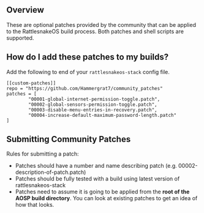 ## Overview
These are optional patches provided by the community that can be applied to the RattlesnakeOS build process. Both patches and shell scripts are supported. 

## How do I add these patches to my builds?
Add the following to end of your `rattlesnakeos-stack` config file.
```
[[custom-patches]]
repo = "https://github.com/Hammergrat7/community_patches"
patches = [
        "00001-global-internet-permission-toggle.patch",
        "00002-global-sensors-permission-toggle.patch",
        "00003-disable-menu-entries-in-recovery.patch",
        "00004-increase-default-maximum-password-length.patch"
]
```
## Submitting Community Patches
Rules for submitting a patch:
* Patches should have a number and name describing patch (e.g. 00002-description-of-patch.patch)
* Patches should be fully tested with a build using latest version of rattlesnakeos-stack
* Patches need to assume it is going to be applied from the <b>root of the AOSP build directory</b>. You can look at existing patches to get an idea of how that looks.
